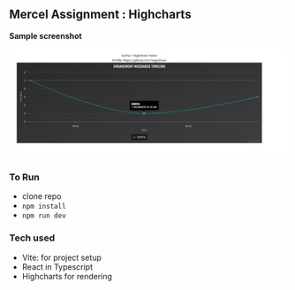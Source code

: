 ## Mercel Assignment : Highcharts


**Sample screenshot**

![alt text](.\public\merce-assignment.png)

### To Run
- clone repo
- ```npm install```
- ```npm run dev```

### Tech used
- Vite: for project setup
- React in Typescript
- Highcharts for rendering